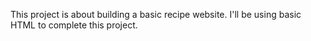 This project is about building a basic recipe website.
I'll be using basic HTML to complete this project. 